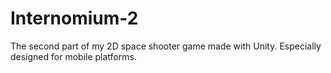 # Internomium-2
The second part of my 2D space shooter game made with Unity. Especially designed for mobile platforms.
